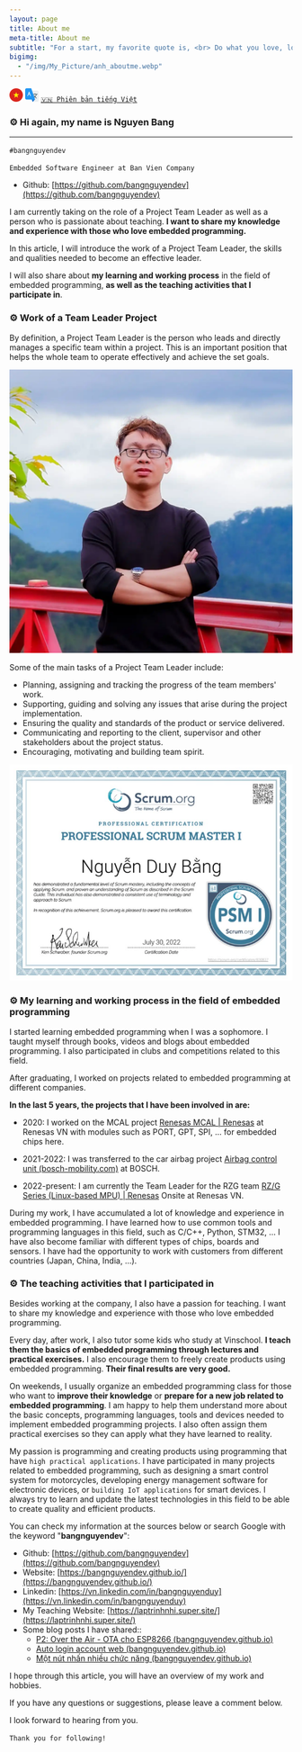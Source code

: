 ```yaml
---
layout: page
title: About me
meta-title: About me
subtitle: "For a start, my favorite quote is, <br> Do what you love, love what you do."
bigimg:
  - "/img/My_Picture/anh_aboutme.webp"
---
```


![🇻🇳 Phiên bản tiếng Việt](/img/My_Picture/vietnam.png) ![🇬🇧 English version](/img/My_Picture/translate.png) [`🇻🇳 Phiên bản tiếng Việt`](/resume/aboutme_vi)

### ⚙️ Hi again, my name is Nguyen Bang

-------------------------

`#bangnguyendev`

`Embedded Software Engineer at Ban Vien Company`

- Github: [https://github.com/bangnguyendev](https://github.com/bangnguyendev)

I am currently taking on the role of a Project Team Leader as well as a person who is passionate about teaching. **I want to share my knowledge and experience with those who love embedded programming.**

In this article, I will introduce the work of a Project Team Leader, the skills and qualities needed to become an effective leader.

I will also share about **my learning and working process** in the field of embedded programming, **as well as the teaching activities that I participate in**.

### ⚙️ Work of a Team Leader Project

By definition, a Project Team Leader is the person who leads and directly manages a specific team within a project. This is an important position that helps the whole team to operate effectively and achieve the set goals.

<div class="post-img-post">
    <img src="/resume/avatar_github1.webp">
	<br>
</div>

Some of the main tasks of a Project Team Leader include:

- Planning, assigning and tracking the progress of the team members' work.
- Supporting, guiding and solving any issues that arise during the project implementation.
- Ensuring the quality and standards of the product or service delivered.
- Communicating and reporting to the client, supervisor and other stakeholders about the project status.
- Encouraging, motivating and building team spirit.

<div class="post-img-post">
    <img src="/resume/PSM_I.png">
	<br>
</div>

### ⚙️ My learning and working process in the field of embedded programming

I started learning embedded programming when I was a sophomore. I taught myself through books, videos and blogs about embedded programming. I also participated in clubs and competitions related to this field.

After graduating, I worked on projects related to embedded programming at different companies.

**In the last 5 years, the projects that I have been involved in are:**

- 2020: I worked on the MCAL project [Renesas MCAL \| Renesas](https://www.renesas.com/us/en/software-tool/renesas-mcal) at Renesas VN with modules such as PORT, GPT, SPI, ... for embedded chips here.

- 2021-2022: I was transferred to the car airbag project [Airbag control unit (bosch-mobility.com)](https://www.bosch-mobility.com/en/solutions/control-units/airbag-control-unit/) at BOSCH.

- 2022-present: I am currently the Team Leader for the RZG team [RZ/G Series (Linux-based MPU) \| Renesas](https://www.renesas.com/us/en/products/microcontrollers-microprocessors/rz-mpus/rzg-series) Onsite at Renesas VN.

During my work, I have accumulated a lot of knowledge and experience in embedded programming. I have learned how to use common tools and programming languages in this field, such as C/C++, Python, STM32, ... 
I have also become familiar with different types of chips, boards and sensors. 
I have had the opportunity to work with customers from different countries (Japan, China, India, ...).

### ⚙️ The teaching activities that I participated in

Besides working at the company, I also have a passion for teaching. I want to share my knowledge and experience with those who love embedded programming.

Every day, after work, I also tutor some kids who study at Vinschool. **I teach them the basics of embedded programming through lectures and practical exercises.** I also encourage them to freely create products using embedded programming. **Their final results are very good.**

On weekends, I usually organize an embedded programming class for those who want to **improve their knowledge** or **prepare for a new job related to embedded programming**. I am happy to help them understand more about the basic concepts, programming languages, tools and devices needed to implement embedded programming projects. I also often assign them practical exercises so they can apply what they have learned to reality.

My passion is programming and creating products using programming that have `high practical applications`. 
I have participated in many projects related to embedded programming, such as designing a smart control system for motorcycles, developing energy management software for electronic devices, or `building IoT applications` for smart devices. 
I always try to learn and update the latest technologies in this field to be able to create quality and efficient products.

You can check my information at the sources below or search Google with the keyword "**bangnguyendev**":


- Github: [https://github.com/bangnguyendev](https://github.com/bangnguyendev)
- Website: [https://bangnguyendev.github.io/](https://bangnguyendev.github.io/)
- Linkedin: [https://vn.linkedin.com/in/bangnguyenduy](https://vn.linkedin.com/in/bangnguyenduy)
- My Teaching Website: [https://laptrinhnhi.super.site/](https://laptrinhnhi.super.site/)
- Some blog posts I have shared::
  - [P2: Over the Air - OTA cho ESP8266 (bangnguyendev.github.io)](https://bangnguyendev.github.io/2022-11-10-smart-clock-ota-p2/)
  - [Auto login account web (bangnguyendev.github.io)](https://bangnguyendev.github.io/2021-02-17-auto-login-web/)
  - [Một nút nhấn nhiều chức năng (bangnguyendev.github.io)](https://bangnguyendev.github.io/2020-11-12-mot-nut-nhan-nhieu-tinh-nang/)

I hope through this article, you will have an overview of my work and hobbies.

If you have any questions or suggestions, please leave a comment below.

I look forward to hearing from you.

`Thank you for following!`
